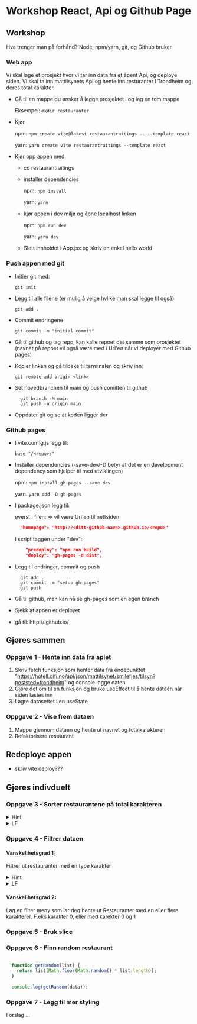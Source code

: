 # Workshop React, Api og Github Page

## Workshop

Hva trenger man på forhånd? Node, npm/yarn, git, og Github bruker

### Web app

Vi skal lage et prosjekt hvor vi tar inn data fra et åpent Api, og deploye siden.
Vi skal ta inn mattilsynets Api og hente inn resturanter i Trondheim og deres total karakter.

- Gå til en mappe du ønsker å legge prosjektet i og lag en tom mappe

  Eksempel: `mkdir restauranter`

- Kjør

  npm: `npm create vite@latest restaurantraitings -- --template react`

  yarn: `yarn create vite restaurantraitings --template react`

- Kjør opp appen med:

  - cd restaurantraitings
  - installer dependencies

    npm: `npm install`

    yarn: `yarn`

  - kjør appen i dev miljø og åpne localhost linken

    npm: `npm run dev`

    yarn: `yarn dev`

  - Slett innholdet i App.jsx og skriv en enkel hello world

### Push appen med git

- Initier git med:

  `git init`

- Legg til alle filene (er mulig å velge hvilke man skal legge til også)

  `git add .`

- Commit endringene

  `git commit -m "initial commit"`

- Gå til github og lag repo, kan kalle repoet det samme som prosjektet (navnet på repoet vil også være med i Url'en når vi deployer med Github pages)
- Kopier linken og gå tilbake til terminalen og skriv inn:

  `git remote add origin <link>`

- Set hovedbranchen til main og push comitten til github

  ```
    git branch -M main
    git push -u origin main
  ```

- Oppdater git og se at koden ligger der

### Github pages

- I vite.config.js legg til:

  `base "/<repo>/"`

- Installer dependencies (-save-dev/-D betyr at det er en development dependency som hjelper til med utviklingen)

  npm: `npm install gh-pages --save-dev`

  yarn. `yarn add -D gh-pages`

- I package.json legg til:

  øverst i filen: => vil være Url'en til nettsiden

  ```json
    "homepage": "http://<ditt-github-navn>.github.io/<repo>"
  ```

  I script taggen under "dev":

  ```json
      "predeploy": "npm run build",
      "deploy": "gh-pages -d dist",
  ```

- Legg til endringer, commit og push

  ```
    git add .
    git commit -m "setup gh-pages"
    git push
  ```

- Gå til github, man kan nå se gh-pages som en egen branch

- Sjekk at appen er deployet
- gå til: http://<ditt-github-navn>.github.io/<repo>

## Gjøres sammen

### Oppgave 1 - Hente inn data fra apiet

1. Skriv fetch funksjon som henter data fra endepunktet "https://hotell.difi.no/api/json/mattilsynet/smilefjes/tilsyn?poststed=trondheim" og console logge daten
2. Gjøre det om til en funksjon og bruke useEffect til å hente dataen når siden lastes inn
3. Lagre datasettet i en useState

### Oppgave 2 - Vise frem dataen

1. Mappe gjennom dataen og hente ut navnet og totalkarakteren
2. Refaktorisere restaurant

## Redeploye appen

- skriv vite deploy???

## Gjøres indivduelt

### Oppgave 3 - Sorter restaurantene på total karakteren

<details><summary>Hint</summary>

Bruk [sort](https://developer.mozilla.org/en-US/docs/Web/JavaScript/Reference/Global_Objects/Array/sort)

</details>

<details><summary>LF</summary>

```Javascript
    {data
        .sort((a, b) => a.total_karakter - b.total_karakter)
        .map((restaurant, index) => (
        <Restaurant key={index} restaurant={restaurant}></Restaurant>
        ))}
```

</details>

### Oppgave 4 - Filtrer dataen

#### Vanskelihetsgrad 1:

Filtrer ut restauranter med en type karakter

<details><summary>Hint</summary>

Bruk [filter](https://developer.mozilla.org/en-US/docs/Web/JavaScript/Reference/Global_Objects/Array/filter)

</details>

<details><summary>LF</summary>

```Javascript
    .filter((restaurant) => restaurant.total_karakter === "3")
```

</details>

#### Vanskelihetsgrad 2:

Lag en filter meny som lar deg hente ut Restauranter med en eller flere karakterer. F.eks karakter 0, eller med karekter 0 og 1

### Oppgave 5 - Bruk slice

### Oppgave 6 - Finn random restaurant

```Javascript

  function getRandom(list) {
    return list[Math.floor(Math.random() * list.length)];
  }

  console.log(getRandom(data));
```

### Oppgave 7 - Legg til mer styling

Forslag ...
